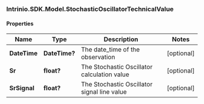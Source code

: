 ### Intrinio.SDK.Model.StochasticOscillatorTechnicalValue
#### Properties

Name | Type | Description | Notes
------------ | ------------- | ------------- | -------------
**DateTime** | **DateTime?** | The date_time of the observation | [optional] 
**Sr** | **float?** | The Stochastic Oscillator calculation value | [optional] 
**SrSignal** | **float?** | The Stochastic Oscillator signal line value | [optional] 

